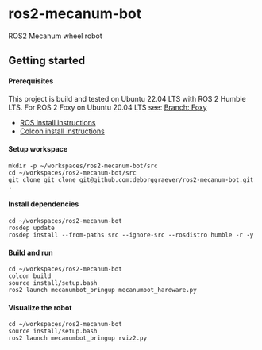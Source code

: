 # ros2-mecanum-bot
ROS2 Mecanum wheel robot

## Getting started

#### Prerequisites
This project is build and tested on Ubuntu 22.04 LTS with ROS 2 Humble LTS.
For ROS 2 Foxy on Ubuntu 20.04 LTS see: [Branch: Foxy](/deborggraever/ros2-mecanum-bot/tree/foxy)
* [ROS install instructions](https://docs.ros.org/en/humble/Installation/Ubuntu-Install-Debians.html)
* [Colcon install instructions](https://docs.ros.org/en/humble/Tutorials/Beginner-Client-Libraries/Colcon-Tutorial.html)

#### Setup workspace
```
mkdir -p ~/workspaces/ros2-mecanum-bot/src
cd ~/workspaces/ros2-mecanum-bot/src
git clone git clone git@github.com:deborggraever/ros2-mecanum-bot.git .
```

#### Install dependencies
```
cd ~/workspaces/ros2-mecanum-bot
rosdep update
rosdep install --from-paths src --ignore-src --rosdistro humble -r -y
```

#### Build and run
```
cd ~/workspaces/ros2-mecanum-bot
colcon build
source install/setup.bash
ros2 launch mecanumbot_bringup mecanumbot_hardware.py
```

#### Visualize the robot

```
cd ~/workspaces/ros2-mecanum-bot
source install/setup.bash
ros2 launch mecanumbot_bringup rviz2.py
```
